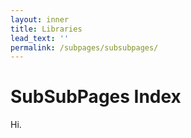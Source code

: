```yaml
---
layout: inner
title: Libraries
lead_text: ''
permalink: /subpages/subsubpages/
---
```


# SubSubPages Index

Hi.
